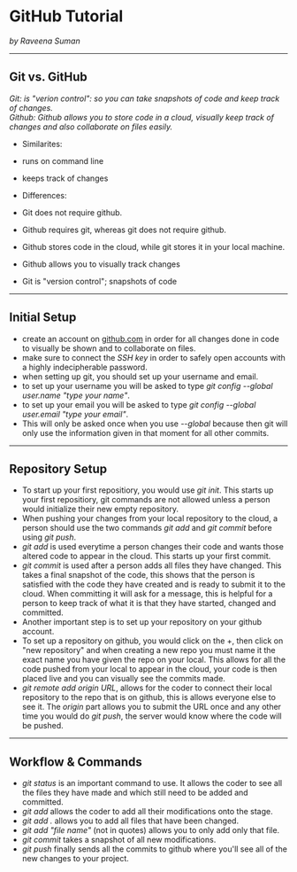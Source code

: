 # GitHub Tutorial

_by Raveena Suman_

---
## Git vs. GitHub
 _Git: is "verion control": so you can take snapshots of code and keep track of changes._  
 _Github: Github allows you to store code in a cloud, visually keep track of changes and also collaborate on files easily._ 
 


* Similarites:

 * runs on command line
 * keeps track of changes

* Differences:
 
 * Git does not require github.
 *  Github requires git, whereas git does not require github.
 *  Github stores code in the cloud, while git stores it in your local machine.
 *  Github allows you to visually track changes
 *  Git is "version control"; snapshots of code


---
## Initial Setup
 * create an account on [github.com](github.com) in order for all changes done in code to visually be shown and to collaborate on files.
 * make sure to connect the *SSH key* in order to safely open accounts with a highly indecipherable password.
 * when setting up git, you should set up your username and email.
  * to set up your username you will be asked to type _git config --global user.name "type your name"_.
  * to set up your email you will be asked to type _git config --global user.email "type your email"_.
 * This will only be asked once when you use _--global_ because then git will only use the information given  in that moment for all other commits.


---
## Repository Setup
 * To start up your first repositiory, you would use _git init_. This starts up your first repositiory, git commands are not allowed unless a person would initialize their new empty repository.
 * When pushing your changes from your local repository to the cloud, a person should use the two commands *git add* and *git commit* before using *git push*.
  * *git add* is used everytime a person changes their code and wants those altered code to appear in the cloud. This starts up your first commit.
  * *git commit* is used after a person adds all files they have changed. This takes a final snapshot of the code, this shows that the person is satisfied with the code they have created and is ready to submit it to the cloud. When committing it will ask for a message, this is helpful for a person to keep track of what it is that they have started, changed and committed.
 * Another important step is to set up your repository on your github account.
  * To set up a repository on github, you would click on the +, then click on "new repository" and when creating a new repo you must name it the exact name you have given the repo on your local. This allows for all the code pushed from your local to appear in the cloud, your code is then placed live and you can visually see the commits made.
 * *git remote add origin URL*, allows for the coder to connect their local repository to the repo that is on github, this is allows everyone else to see it. The *origin* part allows you to submit the URL once and any other time you would do *git push*, the server would know where the code will be pushed.



---
## Workflow & Commands
 * *git status* is an important command to use. It allows the coder to see all the files they have made and which still need to be added and committed.
 * *git add* allows the coder to add all their modifications onto the stage.
  * *git add .* allows you to add all files that have been changed.
  * *git add "file name"* (not in quotes) allows you to only add only that file.
 * *git commit* takes a snapshot of all new modifications.
 * *git push* finally sends all the commits to github where you'll see all of the new changes to your project.
